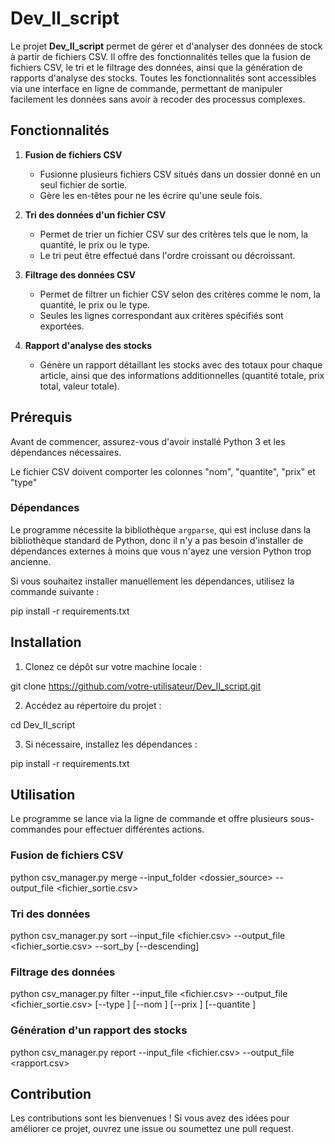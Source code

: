 # Dev_II_script

Le projet **Dev_II_script** permet de gérer et d'analyser des données de stock à partir de fichiers CSV. Il offre des fonctionnalités telles que la fusion de fichiers CSV, le tri et le filtrage des données, ainsi que la génération de rapports d'analyse des stocks. Toutes les fonctionnalités sont accessibles via une interface en ligne de commande, permettant de manipuler facilement les données sans avoir à recoder des processus complexes.

## Fonctionnalités

1. **Fusion de fichiers CSV**
   - Fusionne plusieurs fichiers CSV situés dans un dossier donné en un seul fichier de sortie.
   - Gère les en-têtes pour ne les écrire qu'une seule fois.

2. **Tri des données d'un fichier CSV**
   - Permet de trier un fichier CSV sur des critères tels que le nom, la quantité, le prix ou le type.
   - Le tri peut être effectué dans l'ordre croissant ou décroissant.

3. **Filtrage des données CSV**
   - Permet de filtrer un fichier CSV selon des critères comme le nom, la quantité, le prix ou le type.
   - Seules les lignes correspondant aux critères spécifiés sont exportées.

4. **Rapport d'analyse des stocks**
   - Génère un rapport détaillant les stocks avec des totaux pour chaque article, ainsi que des informations additionnelles (quantité totale, prix total, valeur totale).

## Prérequis

Avant de commencer, assurez-vous d'avoir installé Python 3 et les dépendances nécessaires.

Le fichier CSV doivent comporter les colonnes "nom", "quantite", "prix" et "type"

### Dépendances

Le programme nécessite la bibliothèque `argparse`, qui est incluse dans la bibliothèque standard de Python, donc il n'y a pas besoin d'installer de dépendances externes à moins que vous n'ayez une version Python trop ancienne.

Si vous souhaitez installer manuellement les dépendances, utilisez la commande suivante :

pip install -r requirements.txt

## Installation

1. Clonez ce dépôt sur votre machine locale :

git clone https://github.com/votre-utilisateur/Dev_II_script.git

2. Accédez au répertoire du projet :

cd Dev_II_script

3. Si nécessaire, installez les dépendances :

pip install -r requirements.txt

## Utilisation

Le programme se lance via la ligne de commande et offre plusieurs sous-commandes pour effectuer différentes actions.

### Fusion de fichiers CSV

python csv_manager.py merge --input_folder <dossier_source> --output_file <fichier_sortie.csv>

### Tri des données

python csv_manager.py sort --input_file <fichier.csv> --output_file <fichier_sortie.csv> --sort_by <colonne> [--descending]

### Filtrage des données

python csv_manager.py filter --input_file <fichier.csv> --output_file <fichier_sortie.csv> [--type <valeur>] [--nom <valeur>] [--prix <valeur>] [--quantite <valeur>]

### Génération d'un rapport des stocks

python csv_manager.py report --input_file <fichier.csv> --output_file <rapport.csv>

## Contribution

Les contributions sont les bienvenues ! Si vous avez des idées pour améliorer ce projet, ouvrez une issue ou soumettez une pull request.

#
